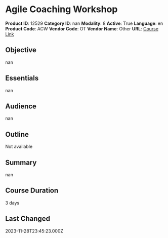 # Agile Coaching Workshop

**Product ID**: 12529
**Category ID**: nan
**Modality**: 8
**Active**: True
**Language**: en
**Product Code**: ACW
**Vendor Code**: OT
**Vendor Name**: Other
**URL**: [Course Link](https://www.fastlaneus.com/course/ot-acw)

## Objective
nan

## Essentials
nan

## Audience
nan

## Outline
Not available

## Summary
nan

## Course Duration
3 days

## Last Changed
2023-11-28T23:45:23.000Z
